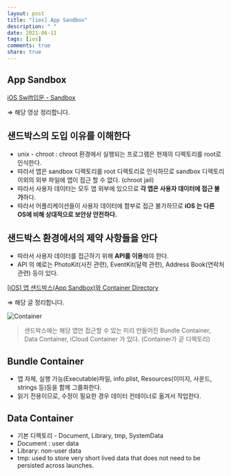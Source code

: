```yaml
---
layout: post
title: "[ios] App Sandbox"
description: " "
date: 2021-06-11
tags: [ios]
comments: true
share: true
---
```


## App Sandbox

[iOS Swift입문 - Sandbox](https://programmers.co.kr/learn/courses/4/lessons/214#)

⇒ 해당 영상 정리합니다.

## 샌드박스의 도입 이유를 이해한다

- unix - chroot : chroot 환경에서 실행되는 프로그램은 현재의 디렉토리를 root로 인식한다.
- 따라서 앱은 sandbox 디렉토리를 root 디렉토리로 인식하므로 sandbox 디렉토리 이외의 외부 파일에 앱이 접근 할 수 없다. (chroot jail)
- 따라서 사용자 데이터는 모두 앱 외부에 있으므로 **각 앱은 사용자 데이터에 접근 불가**하다.
- 따라서 어플리케이션들이 사용자 데이터에 함부로 접근 불가하므로 **iOS 는 다른 OS에 비해 상대적으로 보안상 안전하다.**

## 샌드박스 환경에서의 제약 사항들을 안다

- 따라서 사용자 데이터를 접근하기 위해 **API를 이용**해야 한다.
- API 의 예로는 PhotoKit(사진 관련), EventKit(달력 관련), Address Book(연락처 관련) 등이 있다.

 

[[iOS] 앱 샌드박스(App Sandbox)와 Container Directory](https://jinshine.github.io/2018/07/02/iOS/%EC%95%B1%20%EC%83%8C%EB%93%9C%EB%B0%95%EC%8A%A4(App%20Sandbox)%EC%99%80%20Container%20Directory/)

⇒ 해당 글 정리합니다.

![Container](https://user-images.githubusercontent.com/38216027/99878880-c4bfb700-2c4b-11eb-87a9-dc658fd54303.png)

> 샌드박스에는 해당 앱만 접근할 수 있는 미리 만들어진 Bundle Container, Data Container, iCloud Container 가 있다. (Container가 곧 디렉토리)

## Bundle Container

- 앱 자체, 실행 가능(Executable)파일, info.plist, Resources(이미지, 사운드, strings 등)등을 함께 그룹화한다.
- 읽기 전용이므로, 수정이 필요한 경우 데이터 컨테이너로 옮겨서 작업한다.

## Data Container

- 기본 디렉토리 - Document, Library, tmp, SystemData
- Document : user data
- Library: non-user data
- tmp: used to store very short lived data that does not need to be persisted across launches.